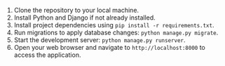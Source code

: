 1. Clone the repository to your local machine.
2. Install Python and Django if not already installed.
3. Install project dependencies using `pip install -r requirements.txt`.
4. Run migrations to apply database changes: `python manage.py migrate`.
5. Start the development server: `python manage.py runserver`.
6. Open your web browser and navigate to `http://localhost:8000` to access the application.
